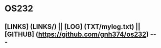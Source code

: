 # OS232
## [LINKS] (LINKS/) || [LOG] (TXT/mylog.txt) || [GITHUB] (https://github.com/gnh374/os232) ---
